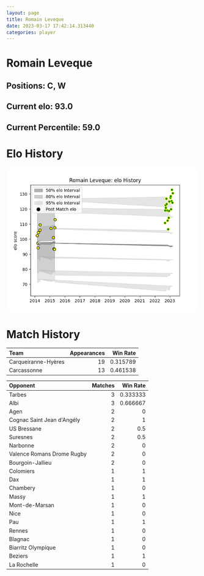 ```yaml
---  
layout: page  
title: Romain Leveque  
date: 2023-03-17 17:42:14.313440  
categories: player  
---
```

# Romain Leveque

## Positions: C, W

## Current elo: 93.0

## Current Percentile: 59.0

# Elo History


![elo history](history_RomainLeveque.png)
# Match History


| Team                |   Appearances |   Win Rate |
|:--------------------|--------------:|-----------:|
| Carqueiranne-Hyères |            19 |   0.315789 |
| Carcassonne         |            13 |   0.461538 |

| Opponent                   |   Matches |   Win Rate |
|:---------------------------|----------:|-----------:|
| Tarbes                     |         3 |   0.333333 |
| Albi                       |         3 |   0.666667 |
| Agen                       |         2 |   0        |
| Cognac Saint Jean d'Angély |         2 |   1        |
| US Bressane                |         2 |   0.5      |
| Suresnes                   |         2 |   0.5      |
| Narbonne                   |         2 |   0        |
| Valence Romans Drome Rugby |         2 |   0        |
| Bourgoin-Jallieu           |         2 |   0        |
| Colomiers                  |         1 |   1        |
| Dax                        |         1 |   1        |
| Chambery                   |         1 |   0        |
| Massy                      |         1 |   1        |
| Mont-de-Marsan             |         1 |   0        |
| Nice                       |         1 |   0        |
| Pau                        |         1 |   1        |
| Rennes                     |         1 |   0        |
| Blagnac                    |         1 |   0        |
| Biarritz Olympique         |         1 |   0        |
| Beziers                    |         1 |   1        |
| La Rochelle                |         1 |   0        |